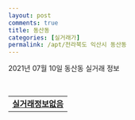 ```yaml
---
layout: post
comments: true
title: 동산동
categories: [실거래가]
permalink: /apt/전라북도 익산시 동산동
---
```


2021년 07월 10일 동산동 실거래 정보

<script type="text/javascript">
  google.charts.load('current', {'packages':['corechart']});
  google.charts.setOnLoadCallback(drawChart);

  function drawChart() {
    var data = google.visualization.arrayToDataTable([['거래일', '매매', '전월세', '전매'], ['20-07', 25, 15, 16], ['20-08', 27, 11, 6], ['20-09', 30, 16, 0], ['20-10', 37, 13, 0], ['20-11', 38, 9, 0], ['20-12', 57, 14, 0], ['21-01', 46, 10, 36], ['21-02', 47, 10, 17], ['21-03', 61, 15, 32], ['21-04', 65, 10, 20], ['21-05', 63, 9, 15], ['21-06', 87, 16, 8], ['21-07', 5, 0, 1]]);

    var options = {
      title: '최근 1년간 유형별 거래량 추이',
      legend: { position: 'bottom' }
    };

    var chart = new google.visualization.LineChart(document.getElementById('columnchart_material'));
    chart.draw(data, (options));년간 
  }
</script>

<div id="columnchart_material" style="width: 95%; margin-left: -35px; display: block"></div>
<br>
<table>
  <tr>
    <td colspan="4" style="font-weight: bold;"><a href="https://search.naver.com/search.naver?query=동산동 실거래정보없음">실거래정보없음</a></td>
  </tr>
    
</table>
    